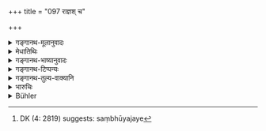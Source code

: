 +++
title = "097 राज्ञश् च"

+++

<details><summary>गङ्गानथ-मूलानुवादः</summary>

They shall present to the King the choice portion,—such is the Vedic declaration. what has not been won individually shall be distributed by the king among all the soldiers.—(97)
</details>

<details><summary>मेधातिथिः</summary>

येन यज् जितं तेन तद् ग्रहीतव्यम् इत्य् अस्यायं विशेष उच्यते । स्वयम् **उद्धारं राज्ञे दद्युर्** उत्तमद्रव्यम् उद्धृत्य दद्युर् इत्य् अर्थः । न सर्वं तैर् ग्रहीतव्यम् । **इति एषा वैदिकी श्रुतिः** । "इन्द्रो वै वृत्रं हत्वा" इत्याद्य् उपक्रम्य "स महान् भूत्वा देवता अब्रवीद् उद्धारं म उद्धरत" (ऐत्ब् १२.१०) इति । राज्ञा वा, पृथग्जये स्वयंजये[^१३४] यत्रायं विभागो नास्ति "अनेनायं ग्रामो जितः, एष च परकीयः सामन्तादिः", सर्वेण सर्व उत्खातमूलः सकृत्कृतः, तत्र राज्ञा लब्धप्रशमनन्यायेन भृत्याः संविभजनीयाः ॥ ७.९७ ॥


[^१३४]:
     DK (4: 2819) suggests: saṃbhūyajaye
</details>

<details><summary>गङ्गानथ-भाष्यानुवादः</summary>

A particular detail is laid down in connection with the rule that ‘what has been won by one man shall be taken by him.’

The soldiers shall, of their own accord, ‘*present to the king the choice portion*’; *i.e*., they shall select their best object and present it to the king; and they shall not take all the booty themselves.

‘*Such is the Vedic Declaration*.’—The Vedic passage starting with the words ‘*Indro vai vṛttram hatvā*’ (Indra having killed Vṛttra), goes on to say—he having become great said to the Gods *present to me the choice portion*.’ (*Aitareya Brāhmaṇa*, 3.21).

In a case where the booty has been won by the King himself, or where it has not been won by any soldier individually, where no such distinction is possible as ‘this village has been won by this man and that by that man’, and where the enemy and his allies have been annihilated by all combined,—the division among his servants is to be made by the King, in accordance with the maxim of ‘bestowing on worthy recipients.’—(97)
</details>

<details><summary>गङ्गानथ-टिप्पन्यः</summary>

‘*Indro vai vṛtram* *&c*.’ (Medhātithi, p. 522, l. 19).—This quotation is from the Aitareya Brāhmaṇa, III. 21—(Buhler).

This verse is quoted in *Vīramitrodaya* (Rājanīti, p. 409), which explains ‘*apṛthagjitam*’ as ‘what has been won by the soldiers collectively.’
</details>

<details><summary>गङ्गानथ-तुल्य-वाक्यानि</summary>

**(verses 7.96-98)  
**

See Comparative notes for [Verse 7.96].
</details>

<details><summary>भारुचिः</summary>

उद्धारोपरिष्ठद्रव्यं **सर्वयोधेभ्यो** राज्ञा आदेयम् । वैदिकी श्रुतिर् "महेन्द्रम् उद्धारम् उदहरत् वृत्रं हत्वा" इत्यादि । अपृथग्जितं समूहजितं यत्, ततः सर्वयोधेभ्यो युद्धव्यायामक्लेशानुरूपं देयम् ॥ ७.९७ ॥
</details>

<details><summary>Bühler</summary>

097	A text of the Veda (declares) that (the soldiers) shall present a choice portion (of the booty) to the king; what has not been taken singly, must be distributed by the king among all the soldiers.
</details>
